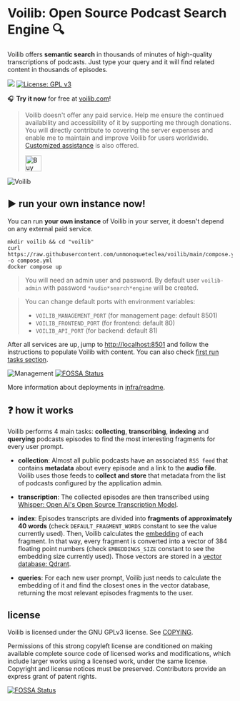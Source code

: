 # Voilib: Open Source Podcast Search Engine 🔍

Voilib offers **semantic search** in thousands of minutes of
high-quality transcriptions of podcasts. Just type your query and it
will find related content in thousands of episodes.

![](https://github.com/unmonoqueteclea/voilib/actions/workflows/backend.yml/badge.svg)
[![License: GPL v3](https://img.shields.io/badge/License-GPLv3-blue.svg)](https://www.gnu.org/licenses/gpl-3.0)

🎧 **Try it now** for free at [voilib.com](https://voilib.com/)!

> Voilib doesn't offer any paid service. Help me ensure the continued
> availability and accessibility of it by supporting me through
> donations. You will directly contribute to covering the server
> expenses and enable me to maintain and improve Voilib for users
> worldwide. [Customized
> assistance](https://ko-fi.com/unmonoqueteclea/commissions) is also
> offered.
>
> <a href='https://ko-fi.com/Z8Z7M4I8K'
> target='_blank'><img height='36' style='border:0px;height:36px;'
> src='https://storage.ko-fi.com/cdn/kofi3.png?v=3' border='0' alt='Buy
> Me a Coffee at ko-fi.com' /></a>

![Voilib](./docs/voilib.gif)

## ▶️ run your own instance now!

You can run **your own instance** of Voilib in your server, it
doesn't depend on any external paid service.

```
mkdir voilib && cd "voilib"
curl https://raw.githubusercontent.com/unmonoqueteclea/voilib/main/compose.yml -o compose.yml
docker compose up
```

> You will need an admin user and password. By default user
> `voilib-admin` with password `*audio*search*engine` will be
> created.

> You can change default ports with environment variables:
> - `VOILIB_MANAGEMENT_PORT` (for management page: default 8501)
> - `VOILIB_FRONTEND_PORT` (for frontend: default 80)
> - `VOILIB_API_PORT` (for backend: default 81)

After all services are up, jump to
[http://localhost:8501](http://localhost:8501) and follow the
instructions to populate Voilib with content. You can also check
[first run tasks section](./infra/readme.md#first-run-tasks).

![Management](./docs/management.png)
[![FOSSA Status](https://app.fossa.com/api/projects/git%2Bgithub.com%2Fntkog%2Fvoilib.svg?type=shield)](https://app.fossa.com/projects/git%2Bgithub.com%2Fntkog%2Fvoilib?ref=badge_shield)

More information about deployments in
[infra/readme](./infra/readme.md).


## ❓ how it works
Voilib performs 4 main tasks: **collecting**, **transcribing**,
**indexing** and **querying** podcasts episodes to find the most
interesting fragments for every user prompt.

- **collection**: Almost all public podcasts have an associated `RSS
  feed` that contains **metadata** about every episode and a link to
  the **audio file**. Voilib uses those feeds to **collect and store**
  that metadata from the list of podcasts configured by the
  application admin.

- **transcription**: The collected episodes are then transcribed using
  [Whisper: Open AI's Open Source Transcription
  Model](https://openai.com/research/whisper).

- **index**: Episodes transcripts are divided into **fragments of
  approximately 40 words** (check `DEFAULT_FRAGMENT_WORDS` constant to
  see the value currently used). Then, Voilib calculates the
  [embedding](https://en.wikipedia.org/wiki/Sentence_embedding) of
  each fragment. In that way, every fragment is converted into a
  vector of 384 floating point numbers (check `EMBEDDINGS_SIZE`
  constant to see the embedding size currently used). Those vectors
  are stored in a [vector database: Qdrant](https://qdrant.tech/).

- **queries**: For each new user prompt, Voilib just needs to
  calculate the embedding of it and find the closest ones in the
  vector database, returning the most relevant episodes fragments to
  the user.

## license
Voilib is licensed under the GNU GPLv3 license. See [COPYING](./COPYING).

Permissions of this strong copyleft license are conditioned on making
available complete source code of licensed works and modifications,
which include larger works using a licensed work, under the same
license. Copyright and license notices must be preserved. Contributors
provide an express grant of patent rights.


[![FOSSA Status](https://app.fossa.com/api/projects/git%2Bgithub.com%2Fntkog%2Fvoilib.svg?type=large)](https://app.fossa.com/projects/git%2Bgithub.com%2Fntkog%2Fvoilib?ref=badge_large)